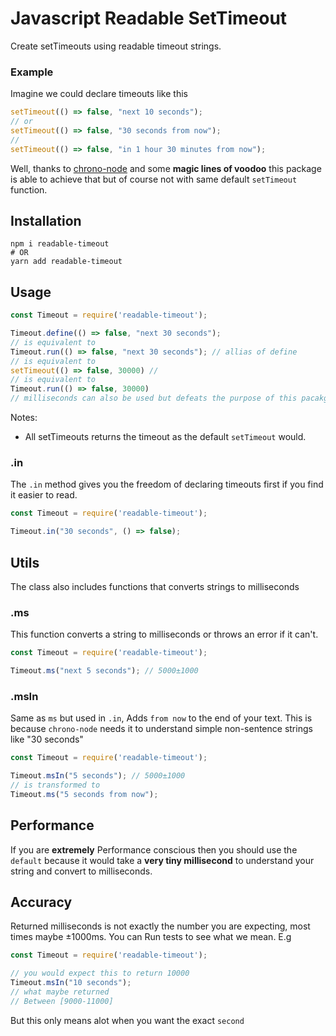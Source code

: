 # Javascript Readable SetTimeout

Create setTimeouts using readable timeout strings.

### Example

Imagine we could declare timeouts like this

```javascript
setTimeout(() => false, "next 10 seconds");
// or
setTimeout(() => false, "30 seconds from now");
//
setTimeout(() => false, "in 1 hour 30 minutes from now");
```

Well, thanks to [chrono-node](https://npmjs.org/package/chrono-node) and some **magic lines of voodoo** this package is
able to achieve that but of course not with same default `setTimeout` function.

## Installation

```shell
npm i readable-timeout
# OR
yarn add readable-timeout
```

## Usage

```javascript
const Timeout = require('readable-timeout');

Timeout.define(() => false, "next 30 seconds");
// is equivalent to
Timeout.run(() => false, "next 30 seconds"); // allias of define
// is equivalent to
setTimeout(() => false, 30000) //
// is equivalent to
Timeout.run(() => false, 30000) 
// milliseconds can also be used but defeats the purpose of this pacakge
```

Notes:

- All setTimeouts returns the timeout as the default `setTimeout` would.

### .in

The `.in` method gives you the freedom of declaring timeouts first if you find it easier to read.

```javascript
const Timeout = require('readable-timeout');

Timeout.in("30 seconds", () => false);
```

## Utils

The class also includes functions that converts strings to milliseconds

### .ms

This function converts a string to milliseconds or throws an error if it can't.

```javascript
const Timeout = require('readable-timeout');

Timeout.ms("next 5 seconds"); // 5000±1000
```

### .msIn

Same as `ms` but used in `.in`, Adds `from now` to the end of your text. This is because `chrono-node` needs it to
understand simple non-sentence strings like "30 seconds"

```javascript
const Timeout = require('readable-timeout');

Timeout.msIn("5 seconds"); // 5000±1000
// is transformed to
Timeout.ms("5 seconds from now");
```

## Performance

If you are **extremely** Performance conscious then you should use the `default` because it would take a **very tiny
millisecond** to understand your string and convert to milliseconds.


## Accuracy

Returned milliseconds is not exactly the number you are expecting, most times maybe ±1000ms. You can Run tests to see
what we mean. E.g

```javascript
const Timeout = require('readable-timeout');

// you would expect this to return 10000
Timeout.msIn("10 seconds");
// what maybe returned
// Between [9000-11000]
```

But this only means alot when you want the exact `second`

